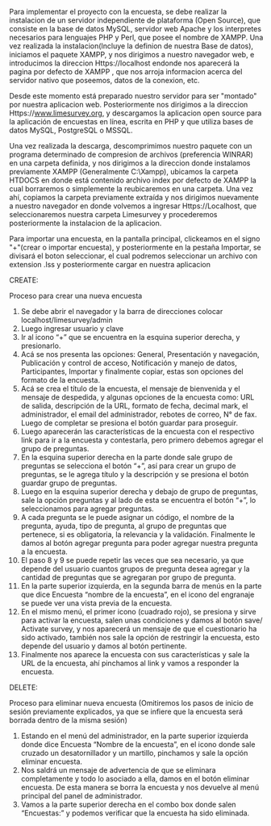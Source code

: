 Para implementar el proyecto con la encuesta, se debe realizar la instalacion de un servidor independiente de plataforma (Open Source), que consiste en la base de datos MySQL, servidor web Apache y los interpretes necesarios para lenguajes PHP y Perl, que posee el nombre de XAMPP. Una vez realizada la instalacion(Incluye la definion de nuestra Base de datos), iniciamos el paquete XAMPP, y nos dirigimos a nuestro navegador web, e introducimos la direccion Https://localhost endonde nos aparecerá la pagina por defecto de XAMPP , que nos arroja informacion acerca del servidor nativo que poseemos, datos de la conexion, etc. 

Desde este momento está preparado nuestro servidor para ser "montado" por nuestra aplicacion web. Posteriormente nos dirigimos a la direccion Https://www.limesurvey.org, y descargamos la aplicacion open source para la aplicación de encuestas en línea, escrita en PHP y que utiliza bases de datos MySQL, PostgreSQL o MSSQL. 

Una vez realizada la descarga, descomprimimos nuestro paquete con un programa determinado de compresion de archivos (preferencia WINRAR) en una carpeta definida, y nos dirigimos a la direccion donde instalamos previamente XAMPP (Generalmente C:\Xampp), ubicamos la carpeta HTDOCS en donde está contenido archivo index por defecto de XAMPP la cual borraremos o simplemente la reubicaremos en una carpeta. Una vez ahí, copiamos la carpeta previamente extraída y nos dirigimos nuevamente a nuestro navegador en donde volvemos a ingresar Https://Localhost, que seleccionaremos nuestra carpeta Limesurvey y procederemos posteriormente la instalacion de la aplicacion.


Para importar una encuesta, en la pantalla principal, clickeamos en el signo "+"(crear o importar encuesta), y posteriormente en la pestaña Importar, se divisará el boton seleccionar, el cual podremos seleccionar un archivo con extension .lss y posteriormente cargar en nuestra aplicacion


CREATE:

Proceso para crear una nueva encuesta

1.	Se debe abrir el navegador y la barra de direcciones colocar localhost/limesurvey/admin
2.	Luego ingresar usuario y clave
3.	Ir al icono “+” que se encuentra en la esquina superior derecha, y presionarlo.
4.	Acá se nos presenta las opciones: General, Presentación y navegación, Publicación y control de acceso, Notificación y manejo de datos, Participantes, Importar y finalmente copiar, estas son opciones del formato de la encuesta.
5.	Acá se crea el título de la encuesta, el mensaje de bienvenida y el mensaje de despedida, y algunas opciones de la encuesta como: URL de salida, descripción de la URL, formato de fecha, decimal mark, el administrador, el email del administrador, rebotes de correo, N° de fax. Luego de completar se presiona el botón guardar para proseguir.
6.	Luego aparecerán las características de la encuesta con el respectivo link para ir a la encuesta y contestarla, pero primero debemos agregar el grupo de preguntas.
7.	En la esquina superior derecha en la parte donde sale grupo de preguntas se selecciona el botón “+”, así para crear un grupo de preguntas, se le agrega título y la descripción y se presiona el botón guardar grupo de preguntas.
8.	Luego en la esquina superior derecha y debajo de grupo de preguntas, sale la opción preguntas y al lado de esta se encuentra el botón “+”, lo seleccionamos para agregar preguntas.
9.	A cada pregunta se le puede asignar un código, el nombre de la pregunta, ayuda, tipo de pregunta, al grupo de preguntas que pertenece, si es obligatoria, la relevancia y la validación. Finalmente le damos al botón agregar pregunta para poder agregar nuestra pregunta a la encuesta.
10.	El paso 8 y 9 se puede repetir las veces que sea necesario, ya que depende del usuario cuantos grupos de pregunta desea agregar y la cantidad de preguntas que se agregaran por grupo de pregunta.
11.	En la parte superior izquierda, en la segunda barra de menús en la parte que dice Encuesta “nombre de la encuesta”, en el icono del engranaje se puede ver una vista previa de la encuesta.
12.	En el mismo menú, el primer icono (cuadrado rojo), se presiona y sirve para activar la encuesta, salen unas condiciones y damos al botón save/ Activate survey, y nos aparecerá un mensaje de que el cuestionario ha sido activado, también nos sale la opción de restringir la encuesta, esto depende del usuario y damos al botón pertinente.
13.	Finalmente nos aparece la encuesta con sus características y sale la URL de la encuesta, ahí pinchamos al link y vamos a responder la encuesta.


DELETE:

Proceso para eliminar nueva encuesta
(Omitiremos los pasos de inicio de sesión previamente explicados, ya que se infiere que la encuesta será borrada dentro de la misma sesión)

1.	Estando en el menú del administrador, en la parte superior izquierda donde dice Encuesta “Nombre de la encuesta”, en el icono donde sale cruzado un desatornillador y un martillo, pinchamos y sale la opción eliminar encuesta.
2.	Nos saldrá un mensaje de advertencia de que se eliminara completamente y todo lo asociado a ella, damos en el botón eliminar encuesta. De esta manera se borra la encuesta y nos devuelve al menú principal del panel de administrador.
3.	Vamos a la parte superior derecha en el combo box donde salen “Encuestas:” y podemos verificar que la encuesta ha sido eliminada.
